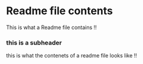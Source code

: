 # Readme file contents
This is what a Readme file contains !!



### this is a subheader
this is what the contenets of a readme file looks like !!